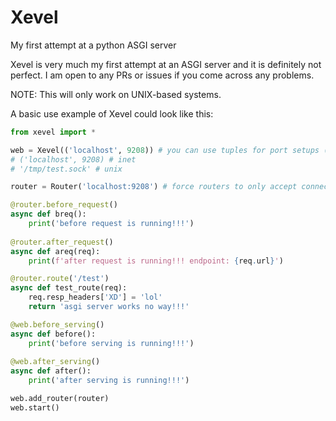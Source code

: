 # Xevel
My first attempt at a python ASGI server

Xevel is very much my first attempt at an ASGI server and it is definitely not perfect. I am open to any PRs or issues if you come across any problems.

NOTE: This will only work on UNIX-based systems.

A basic use example of Xevel could look like this:

```python
from xevel import *

web = Xevel(('localhost', 9208)) # you can use tuples for port setups ('localhost', PORT') or unix sockets (provide file location as string)
# ('localhost', 9208) # inet
# '/tmp/test.sock' # unix

router = Router('localhost:9208') # force routers to only accept connections from certain domain/subdomains. can provide 1 as a string or multiple as a list

@router.before_request()
async def breq():
    print('before request is running!!!')
    
@router.after_request()
async def areq(req):
    print(f'after request is running!!! endpoint: {req.url}')

@router.route('/test')
async def test_route(req):
    req.resp_headers['XD'] = 'lol'
    return 'asgi server works no way!!!'

@web.before_serving()
async def before():
    print('before serving is running!!!')
    
@web.after_serving()
async def after():
    print('after serving is running!!!')

web.add_router(router)
web.start()
```